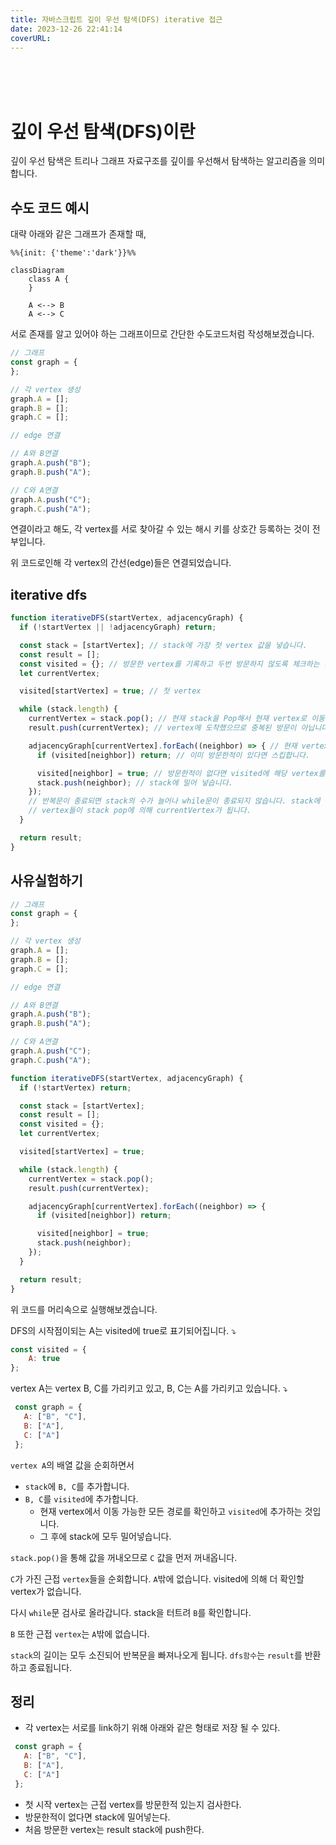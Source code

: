 ```yaml
---
title: 자바스크립트 깊이 우선 탐색(DFS) iterative 접근
date: 2023-12-26 22:41:14
coverURL: 
---
```

<br />
<br />
<br />


# 깊이 우선 탐색(DFS)이란

깊이 우선 탐색은 트리나 그래프 자료구조를 깊이를 우선해서 탐색하는
알고리즘을 의미합니다.



## 수도 코드 예시

대략 아래와 같은 그래프가 존재할 때,

```mermaid
%%{init: {'theme':'dark'}}%%

classDiagram
    class A {
    }

    A <--> B
    A <--> C
```

서로 존재를 알고 있어야 하는 그래프이므로 
간단한 수도코드처럼 작성해보겠습니다.

```js
// 그래프
const graph = {
};

// 각 vertex 생성
graph.A = [];
graph.B = [];
graph.C = [];

// edge 연결

// A와 B연결 
graph.A.push("B");
graph.B.push("A");

// C와 A연결
graph.A.push("C");
graph.C.push("A");
```
연결이라고 해도, 각 vertex를 서로 찾아갈 수 있는 
해시 키를 상호간 등록하는 것이 전부입니다.

위 코드로인해 각 vertex의 간선(edge)들은 연결되었습니다.

## iterative dfs

```js
function iterativeDFS(startVertex, adjacencyGraph) {
  if (!startVertex || !adjacencyGraph) return;

  const stack = [startVertex]; // stack에 가장 첫 vertex 값을 넣습니다.
  const result = []; 
  const visited = {}; // 방문한 vertex를 기록하고 두번 방문하지 않도록 체크하는 용도입니다.
  let currentVertex;

  visited[startVertex] = true; // 첫 vertex

  while (stack.length) {
    currentVertex = stack.pop(); // 현재 stack을 Pop해서 현재 vertex로 이동합니다.
    result.push(currentVertex); // vertex에 도착했으므로 중복된 방문이 아닙니다, result에 값을 밀어 넣습니다.

    adjacencyGraph[currentVertex].forEach((neighbor) => { // 현재 vertex와 연결된 vertex 수 만큼 반복문을 실행합니다.
      if (visited[neighbor]) return; // 이미 방문한적이 있다면 스킵합니다.

      visited[neighbor] = true; // 방문한적이 없다면 visited에 해당 vertex를 true로 기록합니다.
      stack.push(neighbor); // stack에 밀어 넣습니다.
    }); 
    // 반복문이 종료되면 stack의 수가 늘어나 while문이 종료되지 않습니다. stack에 밀어넣어 두었던
    // vertex들이 stack pop에 의해 currentVertex가 됩니다.
  }

  return result;
}
```


## 사유실험하기
```js
// 그래프
const graph = {
};

// 각 vertex 생성
graph.A = [];
graph.B = [];
graph.C = [];

// edge 연결

// A와 B연결 
graph.A.push("B");
graph.B.push("A");

// C와 A연결
graph.A.push("C");
graph.C.push("A");

function iterativeDFS(startVertex, adjacencyGraph) {
  if (!startVertex) return;

  const stack = [startVertex];
  const result = [];
  const visited = {};
  let currentVertex;

  visited[startVertex] = true;

  while (stack.length) {
    currentVertex = stack.pop();
    result.push(currentVertex);

    adjacencyGraph[currentVertex].forEach((neighbor) => {
      if (visited[neighbor]) return;

      visited[neighbor] = true;
      stack.push(neighbor);
    });
  }

  return result;
}
```
위 코드를 머리속으로 실행해보겠습니다.

DFS의 시작점이되는 A는 visited에 true로 표기되어집니다. ⤵️
```js
const visited = {
    A: true
};
```



vertex A는 vertex B, C를 가리키고 있고,
B, C는 A를 가리키고 있습니다. ⤵️

```js
 const graph = {
   A: ["B", "C"],
   B: ["A"],
   C: ["A"]
 };
```

`vertex A`의 배열 값을 순회하면서
 - `stack`에 `B, C`를 추가합니다.
 - `B, C`를 `visited`에 추가합니다.
   - 현재 vertex에서 이동 가능한 모든 경로를 확인하고 `visited`에 추가하는 것입니다.
   - 그 후에 stack에 모두 밀어넣습니다.

`stack.pop()`을 통해 값을 꺼내오므로
`C` 값을 먼저 꺼내옵니다.

`C`가 가진 근접 `vertex`들을 순회합니다.
`A`밖에 없습니다. visited에 의해 더 확인할 vertex가 없습니다.

다시 `while`문 검사로 올라갑니다.
stack을 터트려 `B`를 확인합니다.

`B` 또한 근접 `vertex`는 `A`밖에 없습니다.

`stack`의 길이는 모두 소진되어 반복문을 빠져나오게 됩니다.
`dfs함수`는 `result`를 반환하고 종료됩니다. 


## 정리

- 각 vertex는 서로를 link하기 위해 아래와 같은 형태로 저장 될 수 있다.
```js
 const graph = {
   A: ["B", "C"],
   B: ["A"],
   C: ["A"]
 };
```

- 첫 시작 vertex는 근접 vertex를 방문한적 있는지 검사한다.
- 방문한적이 없다면 stack에 밀어넣는다.
- 처음 방문한 vertex는 result stack에 push한다.